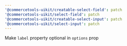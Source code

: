 ```yaml
---
'@commercetools-uikit/creatable-select-field': patch
'@commercetools-uikit/select-field': patch
'@commercetools-uikit/creatable-select-input': patch
'@commercetools-uikit/select-input': patch
---
```


Make `label` property optional in `options` prop
